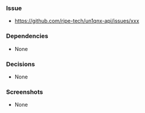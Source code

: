 ### Issue
- https://github.com/ripe-tech/un1qnx-api/issues/xxx

### Dependencies
- None

### Decisions
- None

### Screenshots
- None
